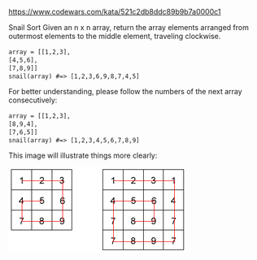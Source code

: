 https://www.codewars.com/kata/521c2db8ddc89b9b7a0000c1

Snail Sort
Given an n x n array, return the array elements arranged from outermost elements to the middle element, traveling clockwise.

```
array = [[1,2,3],
[4,5,6],
[7,8,9]]
snail(array) #=> [1,2,3,6,9,8,7,4,5]
```
For better understanding, please follow the numbers of the next array consecutively:

```
array = [[1,2,3],
[8,9,4],
[7,6,5]]
snail(array) #=> [1,2,3,4,5,6,7,8,9]
```
This image will illustrate things more clearly:

![img.png](img.png)
